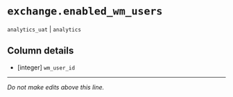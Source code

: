 # `exchange.enabled_wm_users`
`analytics_uat` | `analytics`

## Column details
* [integer]   `wm_user_id`

-------------------------------------------------------------------------------
*Do not make edits above this line.*
